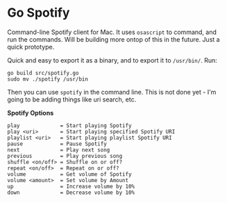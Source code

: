 Go Spotify
==========

Command-line Spotify client for Mac. It uses `osascript` to command, and run the commands. Will be building more ontop of this in the future. Just a quick prototype.

Quick and easy to export it as a binary, and to export it to `/usr/bin/`. Run:

```
go build src/spotify.go
sudo mv ./spotify /usr/bin
```

Then you can use `spotify` in the command line. This is not done yet - I'm going to be adding things like uri search, etc. 

**Spotify Options**

```   
play             = Start playing Spotify
play <uri>       = Start playing specified Spotify URI
playlist <uri>   = Start playing playlist Spotify URI
pause            = Pause Spotify
next             = Play next song
previous         = Play previous song
shuffle <on/off> = Shuffle on or off?
repeat <on/off>  = Repeat on or off?
volume           = Get volume of Spotify
volume <amount>  = Set volume by Amount
up               = Increase volume by 10%
down             = Decrease volume by 10%
```
